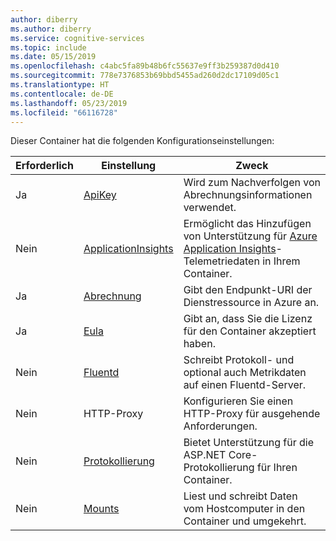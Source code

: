 ```yaml
---
author: diberry
ms.author: diberry
ms.service: cognitive-services
ms.topic: include
ms.date: 05/15/2019
ms.openlocfilehash: c4abc5fa89b48b6fc55637e9ff3b259387d0d410
ms.sourcegitcommit: 778e7376853b69bbd5455ad260d2dc17109d05c1
ms.translationtype: HT
ms.contentlocale: de-DE
ms.lasthandoff: 05/23/2019
ms.locfileid: "66116728"
---
```

Dieser Container hat die folgenden Konfigurationseinstellungen:

|Erforderlich|Einstellung|Zweck|
|--|--|--|
|Ja|[ApiKey](#apikey-configuration-setting)|Wird zum Nachverfolgen von Abrechnungsinformationen verwendet.|
|Nein |[ApplicationInsights](#applicationinsights-setting)|Ermöglicht das Hinzufügen von Unterstützung für [Azure Application Insights](https://docs.microsoft.com/azure/application-insights)-Telemetriedaten in Ihrem Container.|
|Ja|[Abrechnung](#billing-configuration-setting)|Gibt den Endpunkt-URI der Dienstressource in Azure an.|
|Ja|[Eula](#eula-setting)| Gibt an, dass Sie die Lizenz für den Container akzeptiert haben.|
|Nein |[Fluentd](#fluentd-settings)|Schreibt Protokoll- und optional auch Metrikdaten auf einen Fluentd-Server.|
|Nein |HTTP-Proxy|Konfigurieren Sie einen HTTP-Proxy für ausgehende Anforderungen.|
|Nein |[Protokollierung](#logging-settings)|Bietet Unterstützung für die ASP.NET Core-Protokollierung für Ihren Container. |
|Nein |[Mounts](#mount-settings)|Liest und schreibt Daten vom Hostcomputer in den Container und umgekehrt.|
